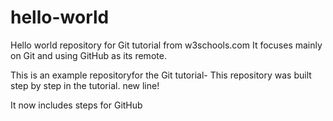 # hello-world
Hello world repository for Git tutorial from w3schools.com
It focuses mainly on Git and using GitHub as its remote.

This is an example repositoryfor the Git tutorial-
This repository was built step by step in the tutorial.
new line!

It now includes steps for GitHub
